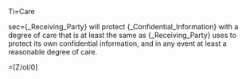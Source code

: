 Ti=Care

sec={_Receiving_Party} will protect {_Confidential_Information} with a degree of care that is at least the same as {_Receiving_Party} uses to protect its own confidential information, and in any event at least a reasonable degree of care.

=[Z/ol/0]
